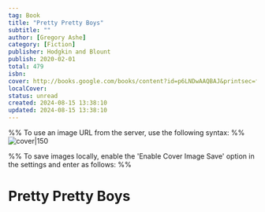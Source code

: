 ```yaml
---
tag: Book
title: "Pretty Pretty Boys"
subtitle: ""
author: [Gregory Ashe]
category: [Fiction]
publisher: Hodgkin and Blount
publish: 2020-02-01
total: 479
isbn:  
cover: http://books.google.com/books/content?id=p6LNDwAAQBAJ&printsec=frontcover&img=1&zoom=1&edge=curl&source=gbs_api
localCover: 
status: unread
created: 2024-08-15 13:38:10
updated: 2024-08-15 13:38:10
---
```


%% To use an image URL from the server, use the following syntax: %%
![cover|150](http://books.google.com/books/content?id=p6LNDwAAQBAJ&printsec=frontcover&img=1&zoom=1&edge=curl&source=gbs_api)

%% To save images locally, enable the 'Enable Cover Image Save' option in the settings and enter as follows: %%


# Pretty Pretty Boys